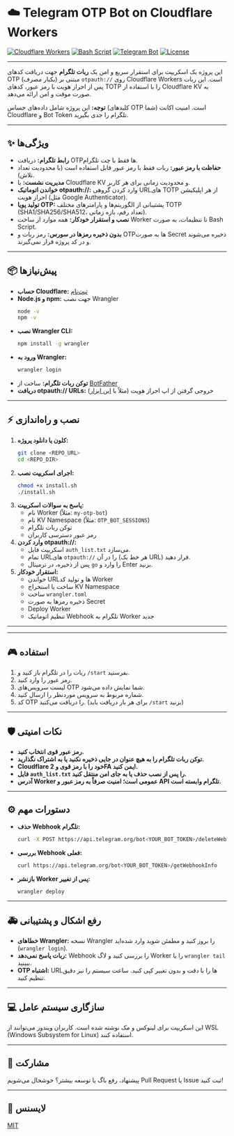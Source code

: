 # ☁️ Telegram OTP Bot on Cloudflare Workers

[![Cloudflare Workers](https://img.shields.io/badge/Cloudflare-Workers-orange?logo=cloudflare)](https://workers.cloudflare.com/)
[![Bash Script](https://img.shields.io/badge/Shell-Bash-blue?logo=gnubash)](https://www.gnu.org/software/bash/)
[![Telegram Bot](https://img.shields.io/badge/Telegram-Bot-2CA5E0?logo=telegram)](https://core.telegram.org/bots)
[![License](https://img.shields.io/badge/License-MIT-green.svg)](LICENSE)

---

این پروژه یک اسکریپت برای استقرار سریع و امن یک **ربات تلگرام** جهت دریافت کدهای OTP (یکبار مصرف) مبتنی بر `otpauth://` روی Cloudflare Workers است. این ربات پس از احراز هویت با رمز عبور، کدهای TOTP را با استفاده از Cloudflare KV به صورت موقت و امن ارائه می‌دهد.

**توجه:** این پروژه شامل داده‌های حساس (کلیدهای OTP شما) است. امنیت اکانت Cloudflare و Bot Token تلگرام را جدی بگیرید.

---

## ✨ ویژگی‌ها

- **رابط تلگرام:** دریافت OTPها فقط با چت تلگرام.
- **حفاظت با رمز عبور:** ربات فقط با رمز عبور قابل استفاده است (با محدودیت تعداد تلاش).
- **مدیریت نشست:** با Cloudflare KV و محدودیت زمانی برای هر کاربر.
- **خواندن اتوماتیک otpauth://:** وارد کردن گروهی URLهای TOTP از هر اپلیکیشن احراز هویت (مثل Google Authenticator).
- **تولید پویا OTP:** پشتیبانی از الگوریتم‌ها و پارامترهای مختلف TOTP (SHA1/SHA256/SHA512، تعداد رقم، بازه زمانی).
- **نصب و استقرار خودکار:** همه موارد از ساخت Worker تا تنظیمات، به صورت Bash Script.
- **بدون ذخیره رمزها در سورس:** رمز ربات و OTPها به صورت Secret ذخیره می‌شوند و در کد پروژه قرار نمی‌گیرند.

---

## 📦 پیش‌نیازها

- **حساب Cloudflare:** [ثبت‌نام](https://dash.cloudflare.com/sign-up)
- **Node.js و npm:** جهت نصب Wrangler
    ```bash
    node -v
    npm -v
    ```
- **نصب Wrangler CLI:**
    ```bash
    npm install -g wrangler
    ```
- **ورود به Wrangler:**
    ```bash
    wrangler login
    ```
- **توکن ربات تلگرام:** ساخت از [BotFather](https://t.me/botfather)
- **دریافت otpauth:// URLs:** خروجی گرفتن از اپ احراز هویت (مثلاً با [این ابزار](https://github.com/dim13/otpauth))

---

## ⚡ نصب و راه‌اندازی

1. **کلون یا دانلود پروژه:**
    ```bash
    git clone <REPO_URL>
    cd <REPO_DIR>
    ```
2. **اجرای اسکریپت نصب:**
    ```bash
    chmod +x install.sh
    ./install.sh
    ```
3. **پاسخ به سوالات اسکریپت:**
    - نام Worker (مثلاً: `my-otp-bot`)
    - نام KV Namespace (مثلاً: `OTP_BOT_SESSIONS`)
    - توکن ربات تلگرام
    - رمز عبور دسترسی کاربران
4. **وارد کردن otpauth://:**
    - اسکریپت فایل `auth_list.txt` می‌سازد.
    - تمام URLهای `otpauth://` را در آن (هر خط یک URL) قرار دهید.
    - پس از ذخیره، در ترمینال `go` را وارد و Enter بزنید.
5. **استقرار خودکار:**
    - خواندن URLها و تولید کد Worker
    - ساخت یا استخراج KV Namespace
    - ساخت `wrangler.toml`
    - ذخیره رمزها به صورت Secret
    - Deploy Worker
    - تنظیم اتوماتیک Webhook تلگرام به Worker جدید

---

---

## 🎮 استفاده

1. ربات را در تلگرام باز کنید و `/start` بفرستید.
2. رمز عبور را وارد کنید.
3. لیست سرویس‌های OTP شما نمایش داده می‌شود.
4. شماره مربوط به سرویس موردنظر را ارسال کنید.
5. کد OTP را دریافت می‌کنید. (برای هر بار دریافت باید `/start` بزنید)

---

## 🛡️ نکات امنیتی

- **رمز عبور قوی انتخاب کنید.**
- **توکن ربات تلگرام را به هیچ عنوان در جایی ذخیره نکنید یا به اشتراک نگذارید.**
- **Cloudflare خود را با رمز قوی و 2FA ایمن کنید.**
- **فایل `auth_list.txt` را پس از نصب حذف یا به جای امن منتقل کنید.**
- **آدرس Worker عمومی است؛ امنیت صرفاً به رمز عبور و API تلگرام وابسته است.**

---

## ⚙️ دستورات مهم

- **حذف Webhook تلگرام:**
  ```bash
  curl -X POST https://api.telegram.org/bot<YOUR_BOT_TOKEN>/deleteWebhook
  ```
- **بررسی Webhook فعلی:**
  ```bash
  curl https://api.telegram.org/bot<YOUR_BOT_TOKEN>/getWebhookInfo
  ```
- **بازنشر Worker پس از تغییر:**
  ```bash
  wrangler deploy
  ```

---

## 🚑 رفع اشکال و پشتیبانی

- **خطاهای Wrangler:** نسخه Wrangler را بروز کنید و مطمئن شوید وارد شده‌اید (`wrangler login`).
- **ربات پاسخ نمی‌دهد:** Webhook را بررسی کنید و لاگ Worker را با `wrangler tail` ببینید.
- **OTP اشتباه:** URLها را با دقت و بدون تغییر کپی کنید. ساعت سیستم را نیز دقیق تنظیم کنید.

---

## 💻 سازگاری سیستم عامل

این اسکریپت برای لینوکس و مک نوشته شده است. کاربران ویندوز می‌توانند از WSL (Windows Subsystem for Linux) استفاده کنند.

---

## 🙏 مشارکت

پیشنهاد، رفع باگ یا توسعه بیشتر؟ خوشحال می‌شویم Pull Request یا Issue ثبت کنید!

---

## 📝 لایسنس

[MIT](LICENSE)
